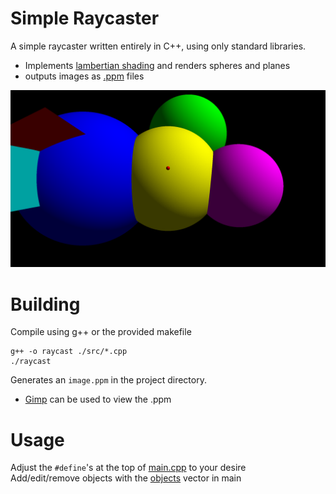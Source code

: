 # Simple Raycaster

A simple raycaster written entirely in C++, using only standard libraries.<br>
- Implements [lambertian shading](https://www.scratchapixel.com/lessons/3d-basic-rendering/introduction-to-shading/diffuse-lambertian-shading.html) and renders spheres and planes
- outputs images as [.ppm](https://netpbm.sourceforge.net/doc/ppm.html) files

![Sample render featuring multicolored spheres and some planes](/images/sampleRender.png)

# Building

Compile using g++ or the provided makefile

```
g++ -o raycast ./src/*.cpp
./raycast
```

Generates an `image.ppm` in the project directory.
- [Gimp](https://www.gimp.org/) can be used to view the .ppm

# Usage

Adjust the `#define`'s at the top of [main.cpp](src/main.cpp) to your desire<br>
Add/edit/remove objects with the [objects](src/main.cpp#L27) vector in main
